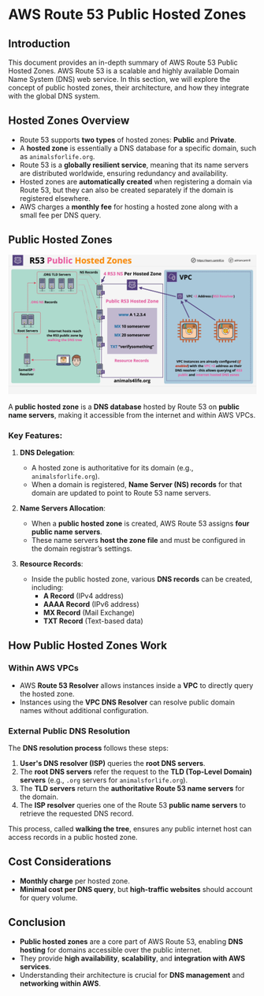 # AWS Route 53 Public Hosted Zones

## Introduction

This document provides an in-depth summary of AWS Route 53 Public Hosted Zones. AWS Route 53 is a scalable and highly available Domain Name System (DNS) web service. In this section, we will explore the concept of public hosted zones, their architecture, and how they integrate with the global DNS system.

## Hosted Zones Overview

- Route 53 supports **two types** of hosted zones: **Public** and **Private**.
- A **hosted zone** is essentially a DNS database for a specific domain, such as `animalsforlife.org`.
- Route 53 is a **globally resilient service**, meaning that its name servers are distributed worldwide, ensuring redundancy and availability.
- Hosted zones are **automatically created** when registering a domain via Route 53, but they can also be created separately if the domain is registered elsewhere.
- AWS charges a **monthly fee** for hosting a hosted zone along with a small fee per DNS query.

## Public Hosted Zones

![alt text](./Images/image.png)

A **public hosted zone** is a **DNS database** hosted by Route 53 on **public name servers**, making it accessible from the internet and within AWS VPCs.

### Key Features:

1. **DNS Delegation**:
   - A hosted zone is authoritative for its domain (e.g., `animalsforlife.org`).
   - When a domain is registered, **Name Server (NS) records** for that domain are updated to point to Route 53 name servers.
2. **Name Servers Allocation**:

   - When a **public hosted zone** is created, AWS Route 53 assigns **four public name servers**.
   - These name servers **host the zone file** and must be configured in the domain registrar’s settings.

3. **Resource Records**:
   - Inside the public hosted zone, various **DNS records** can be created, including:
     - **A Record** (IPv4 address)
     - **AAAA Record** (IPv6 address)
     - **MX Record** (Mail Exchange)
     - **TXT Record** (Text-based data)

## How Public Hosted Zones Work

### Within AWS VPCs

- AWS **Route 53 Resolver** allows instances inside a **VPC** to directly query the hosted zone.
- Instances using the **VPC DNS Resolver** can resolve public domain names without additional configuration.

### External Public DNS Resolution

The **DNS resolution process** follows these steps:

1. **User's DNS resolver (ISP)** queries the **root DNS servers**.
2. The **root DNS servers** refer the request to the **TLD (Top-Level Domain) servers** (e.g., `.org` servers for `animalsforlife.org`).
3. The **TLD servers** return the **authoritative Route 53 name servers** for the domain.
4. The **ISP resolver** queries one of the Route 53 **public name servers** to retrieve the requested DNS record.

This process, called **walking the tree**, ensures any public internet host can access records in a public hosted zone.

## Cost Considerations

- **Monthly charge** per hosted zone.
- **Minimal cost per DNS query**, but **high-traffic websites** should account for query volume.

## Conclusion

- **Public hosted zones** are a core part of AWS Route 53, enabling **DNS hosting** for domains accessible over the public internet.
- They provide **high availability**, **scalability**, and **integration with AWS services**.
- Understanding their architecture is crucial for **DNS management** and **networking within AWS**.
